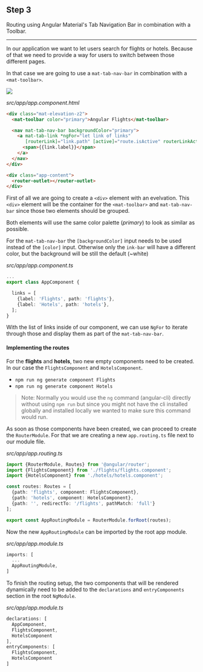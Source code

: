 ## Step 3
Routing using Angular Material's Tab Navigation Bar in combination with a Toolbar.

---

In our application we want to let users search for flights or hotels. Because of that we need to provide a way
for users to switch between those different pages. 

In that case we are going to use a `mat-tab-nav-bar` in combination with a `<mat-toolbar>`.

<img src="https://user-images.githubusercontent.com/4987015/32405666-06a0c204-c16a-11e7-98ae-db457e358d3c.PNG">

_src/app/app.component.html_
```html
<div class="mat-elevation-z2">
  <mat-toolbar color="primary">Angular Flights</mat-toolbar>

  <nav mat-tab-nav-bar backgroundColor="primary">
    <a mat-tab-link *ngFor="let link of links"
       [routerLink]="link.path" [active]="route.isActive" routerLinkActive #route="routerLinkActive">
      <span>{{link.label}}</span>
    </a>
  </nav>
</div>

<div class="app-content">
  <router-outlet></router-outlet>
</div>
```

First of all we are going to create a `<div>` element with an evelvation. This `<div>` element will be
the container for the `<mat-toolbar>` and `mat-tab-nav-bar` since those two elements should be grouped.

Both elements will use the same color palette (*primary*) to look as similar as possible. 

For the `mat-tab-nav-bar` the `[backgroundColor]` input needs to be used instead of the `[color]` input.
Otherwise only the `ink-bar` will have a different color, but the background will be still the default (~white)

_src/app/app.component.ts_
```ts
...
export class AppComponent {

  links = [
    {label: 'Flights', path: 'flights'},
    {label: 'Hotels', path: 'hotels'},
  ];
}
```

With the list of links inside of our component, we can use `NgFor` to iterate through those and display them as part of the
`mat-tab-nav-bar`.

#### Implementing the routes

For the **flights** and **hotels**, two new empty components need to be created. In our case
the `FlightsComponent` and `HotelsComponent`.

* `npm run ng generate component Flights`
* `npm run ng generate component Hotels`

> Note: Normally you would use the `ng` command (angular-cli) directly without using `npm run` but since you might not have the cli installed globally and installed locally we wanted to make sure this command would run.  

As soon as those components have been created, we can proceed to create the `RouterModule`.
For that we are creating a new `app.routing.ts` file
next to our module file.

_src/app/app.routing.ts_
```ts
import {RouterModule, Routes} from '@angular/router';
import {FlightsComponent} from './flights/flights.component';
import {HotelsComponent} from './hotels/hotels.component';

const routes: Routes = [
  {path: 'flights', component: FlightsComponent},
  {path: 'hotels', component: HotelsComponent},
  {path: '', redirectTo: '/flights', pathMatch: 'full'}
];

export const AppRoutingModule = RouterModule.forRoot(routes);
```

Now the new `AppRoutingModule` can be imported by the root app module.

_src/app/app.module.ts_
```ts
imports: [
  ...
  AppRoutingModule,
] 
```

To finish the routing setup, the two components that will be rendered dynamically need to be added to the `declarations`
and `entryComponents` section in the root `NgModule`.

_src/app/app.module.ts_
```ts
declarations: [
  AppComponent,
  FlightsComponent,
  HotelsComponent
],
entryComponents: [
  FlightsComponent,
  HotelsComponent
]
```
